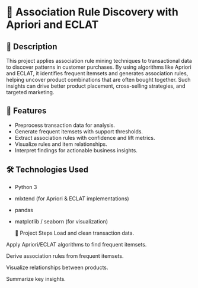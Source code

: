 # 🛒 Association Rule Discovery with Apriori and ECLAT

## 📖 Description
This project applies association rule mining techniques to transactional data to discover patterns in customer purchases. By using algorithms like Apriori and ECLAT, it identifies frequent itemsets and generates association rules, helping uncover product combinations that are often bought together. Such insights can drive better product placement, cross-selling strategies, and targeted marketing.

## 🚀 Features
- Preprocess transaction data for analysis.
- Generate frequent itemsets with support thresholds.
- Extract association rules with confidence and lift metrics.
- Visualize rules and item relationships.
- Interpret findings for actionable business insights.

## 🛠️ Technologies Used
- Python 3
- mlxtend (for Apriori & ECLAT implementations)
- pandas
- matplotlib / seaborn (for visualization)

  📝 Project Steps
Load and clean transaction data.

Apply Apriori/ECLAT algorithms to find frequent itemsets.

Derive association rules from frequent itemsets.

Visualize relationships between products.

Summarize key insights.
